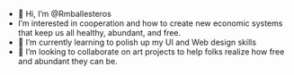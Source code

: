 - 👋 Hi, I’m @Rmballesteros
- I’m interested in cooperation and how to create new economic systems that keep us all healthy, abundant, and free. 
- 🌱 I’m currently learning to polish up my UI and Web design skills
- 💞️ I’m looking to collaborate on art projects to help folks realize how free and abundant they can be. 


<!---
Rmballesteros/Rmballesteros is a ✨ special ✨ repository because its `README.md` (this file) appears on your GitHub profile.
You can click the Preview link to take a look at your changes.
--->
